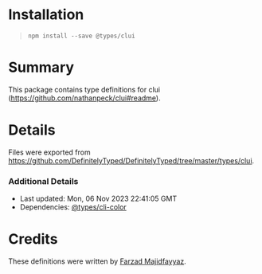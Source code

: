 # Installation
> `npm install --save @types/clui`

# Summary
This package contains type definitions for clui (https://github.com/nathanpeck/clui#readme).

# Details
Files were exported from https://github.com/DefinitelyTyped/DefinitelyTyped/tree/master/types/clui.

### Additional Details
 * Last updated: Mon, 06 Nov 2023 22:41:05 GMT
 * Dependencies: [@types/cli-color](https://npmjs.com/package/@types/cli-color)

# Credits
These definitions were written by [Farzad Majidfayyaz](https://github.com/farzadmf).
